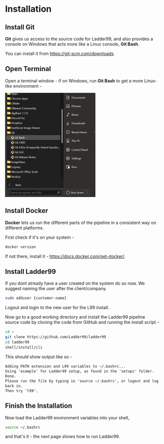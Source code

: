 # Installation

## Install Git

**Git** gives us access to the source code for Ladder99, and also provides a console on Windows that acts more like a Linux console, **Git Bash**. 

You can install it from https://git-scm.com/downloads.


## Open Terminal

Open a terminal window - if on Windows, run **Git Bash** to get a more Linux-like environment -

![](../_images/git-bash.jpg)


## Install Docker

**Docker** lets us run the different parts of the pipeline in a consistent way on different platforms.

First check if it's on your system -

```bash
docker version
```

If not there, install it - https://docs.docker.com/get-docker/.


## Install Ladder99

If you dont already have a user created on the system do so now. We suggest naming the user after the client/company.
```bash
sudo adduser {customer-name}
```
Logout and login to the new user for the L99 install.

Now go to a good working directory and install the Ladder99 pipeline source code by cloning the code from GitHub and running the install script -

```bash
cd ~
git clone https://github.com/Ladder99/ladder99
cd ladder99
shell/install/cli
```

This should show output like so -

```plain
Adding PATH extension and L99 variables to ~/.bashrc...
Using 'example' for Ladder99 setup, as found in the 'setups' folder.
Done.
Please run the file by typing in 'source ~/.bashrc', or logout and log back in.
Then try 'l99'.
```


## Finish the Installation

Now load the Ladder99 environment variables into your shell,

```bash
source ~/.bashrc
```

and that's it - the next page shows how to run Ladder99. 

